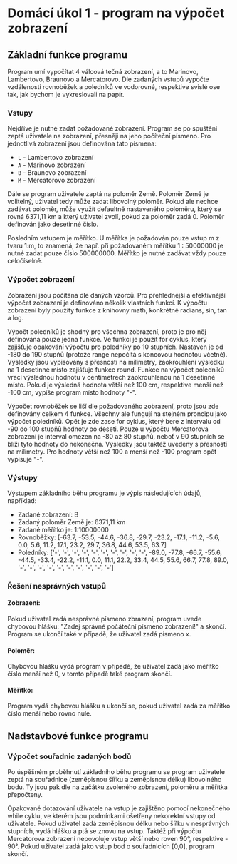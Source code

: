 # Domácí úkol 1 - program na výpočet zobrazení


## Základní funkce programu
Program umí vypočítat 4 válcová tečná zobrazení, a to Marinovo,
Lambertovo, Braunovo a Mercatorovo. Dle zadaných vstupů vypočte vzdálenosti 
rovnoběžek a poledníků ve vodorovné, respektive svislé ose tak, jak 
bychom je vykreslovali na papír. 

### Vstupy
Nejdříve je nutné zadat požadované zobrazení. Program se po spuštění zeptá
uživatele na zobrazení, přesněji na jeho počíteční písmeno. Pro jednotlivá 
zobrazení jsou definována tato písmena:

- `L` - Lambertovo zobrazení
- `A` - Marinovo zobrazení 
- `B` - Braunovo zobrazení 
- `M` - Mercatorovo zobrazení 

Dále se program uživatele zaptá na poloměr Země. Poloměr Země je volitelný,
uživatel tedy může zadat libovolný poloměr. Pokud ale nechce zadávat poloměr, 
může využít defaultně nastaveného poloměru, který se rovná 6371,11 km a který
uživatel zvolí, pokud za poloměr zadá 0. Poloměr definován jako desetinné číslo.

Posledním vstupem je měřítko. U měřítka je požadován pouze vstup m z tvaru 1:m, 
to znamená, že např. při požadovaném měřítku 1 : 50000000 je nutné zadat pouze 
číslo 500000000. Měřítko je nutné zadávat vždy pouze celočíselně. 

### Výpočet zobrazení

Zobrazení jsou počítána dle daných vzorců. Pro přehlednější a efektivnější 
výpočet zobrazení je definováno několik vlastních funkcí. K výpočtu zobrazení 
byly použity funkce z knihovny math, konkrétně radians, sin, tan a log.

Výpočt poledníků je shodný pro všechna zobrazení, proto je pro něj definována
pouze jedna funkce. Ve funkci je použit  for cyklus, který zajišťuje opakování
výpočtu pro poledníky po 10 stupních. Nastaven je od -180 do 190 stupňů (protože
range nepočítá s koncovou hodnotou včetně). Výsledky jsou vypisovány s přesností 
na milimetry, zaokrouhlení výsledku na 1 desetinné místo zajišťuje funkce round. 
Funkce na výpočet poledníků vrací výslednou hodnotu v centimetrech zaokrouhlenou 
na 1 desetinné místo. Pokud je výsledná hodnota větší než 100 cm, respektive menší 
než -100 cm, vypíše program místo hodnoty "-". 

Výpočet rovnoběžek se liší dle požadovaného zobrazení, proto jsou zde definovány
celkem 4 funkce. Všechny ale fungují na stejném proncipu jako výpočet poledníků. 
Opět je zde zase for cyklus, který bere z intervalu od -90 do 100 stupňů hodnoty
po deseti. Pouze u výpočtu Mercatorova zobrazení je interval omezen na -80 až 80
stupňů, neboť v 90 stupních se blíží tyto hodnoty do nekonečna. Výsledky jsou taktéž
uvedeny s přesností na milimetry. Pro hodnoty větší než 100 a menší než -100 program 
opět vypisuje "-". 

### Výstupy

Výstupem základního běhu programu je výpis následujících údajů, například: 

- Zadané zobrazení: B
- Zadaný poloměr Země je: 6371,11 km
- Zadané měřítko je: 1:10000000
- Rovnoběžky: [-63.7, -53.5, -44.6, -36.8, -29.7, -23.2, -17.1, -11.2, -5.6, 0.0, 5.6, 
11.2, 17.1, 23.2, 29.7, 36.8, 44.6, 53.5, 63.7]
- Poledníky: ['-', '-', '-', '-', '-', '-', '-', '-', '-', '-', -89.0, -77.8, -66.7, -55.6, 
-44.5, -33.4, -22.2, -11.1, 0.0, 11.1, 22.2, 33.4, 44.5, 55.6, 66.7, 77.8, 89.0, '-', '-', 
'-', '-', '-', '-', '-', '-', '-', '-']

### Řešení nesprávných vstupů

#### Zobrazení:
Pokud uživatel zadá nesprávné písmeno zbrazení, program uvede chybovou hlášku: 
"Zadej správné počáteční písmeno zobrazení!" a skončí. Program se ukončí také v případě, 
že uživatel zadá písmeno x. 

#### Poloměr:
Chybovou hlášku vydá program v případě, že uživatel zadá jako měřítko číslo menší než 0, 
v tomto případě také program skončí. 

#### Měřítko:
Program vydá chybovou hlášku a ukončí se, pokud uživatel zadá za měřítko číslo menší 
nebo rovno nule. 


## Nadstavbové funkce programu

### Výpočet souřadnic zadaných bodů
Po úspěšném proběhnutí základního běhu programu se program uživatele zeptá na souřadnice 
(zeměpisnou šířku a zeměpisnou délku) libovolného bodu. Ty jsou pak dle na začátku zvoleného 
zobrazení, poloměru a měřítka přepočteny. 

Opakované dotazování uživatele na vstup je zajištěno pomocí nekonečného while cyklu, 
ve kterém jsou podmínkami ošetřeny nekorektní vstupy od uživatele. Pokud uživatel zadá 
zeměpisnou délku nebo šířku v nesprávných stupních, vydá hlášku a ptá se znovu na vstup. 
Taktéž při výpočtu Mercatorova zobrazení nepovoluje vstup větší nebo roven 90°, respektive - 90°. 
Pokud uživatel zadá jako vstup bod o souřadnicích [0,0], program skončí. 
